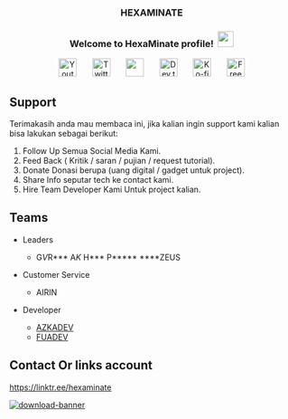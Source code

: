 <h3 align="center">HEXAMINATE</h3>

<h3 align="center">
  Welcome to HexaMinate profile!
  <img src="https://media.giphy.com/media/hvRJCLFzcasrR4ia7z/giphy.gif" width="28">
</h3>

<!-- Social icons section -->
<p align="center">
  <a href="https://www.youtube.com/c/UCj9stNGVvQJspYMp8-lG_ng"><img width="32px" alt="Youtube" title="Youtube" src="https://i.imgur.com/qiXu7b2.png"/></a>
  &#8287;&#8287;&#8287;&#8287;&#8287;
  <a href="https://twitter.com/azkadev"><img width="32px" alt="Twitter" title="Twitter" src="https://i.imgur.com/OXZM1L6.png"/></a>
  &#8287;&#8287;&#8287;&#8287;&#8287;
  <a href="https://discord.gg/fPrdqh3Zfu" alt="Dev Pro Tips Discussion & Support Server"><img width="32px" src="https://i.imgur.com/OViZO8J.png"/></a>
  &#8287;&#8287;&#8287;&#8287;&#8287;
  <a href="https://dev.to/azkadev"><img width="32px" alt="Dev.to" title="azkadev Dev.to" src="https://i.imgur.com/mVm29vK.png"></a>
  &#8287;&#8287;&#8287;&#8287;&#8287;
  <a href="https://ko-fi.com/azkadev"><img width="32px" alt="Ko-fi" title="Buy me a coffee" src="https://i.imgur.com/PpLeD3K.png"/></a>
  &#8287;&#8287;&#8287;&#8287;&#8287;
  <a href="http://eyl327.mywebcommunity.org/promos/"><img width="32px" alt="Free Stuff" title="Free gifts for you" src="https://i.imgur.com/0uVwkoZ.png"/></a>
</p>

## Support
Terimakasih anda mau membaca ini, jika kalian ingin support kami kalian bisa lakukan sebagai berikut:
  1. Follow Up Semua Social Media Kami.
  2. Feed Back ( Kritik / saran / pujian / request tutorial).
  3. Donate Donasi berupa (uang digital / gadget untuk project).
  4. Share Info seputar tech ke contact kami.
  5. Hire Team Developer Kami Untuk project kalian.

## Teams

- Leaders
  - G*V*R*** A*K* H*** P***** ****ZEUS

- Customer Service
  - AIRIN
 
- Developer
  - [AZKADEV](https://github.com/azkadev)
  - [FUADEV](https://github.com/fuaddev)

## Contact Or links account

https://linktr.ee/hexaminate

[![download-banner](https://user-images.githubusercontent.com/82513502/151788083-0fa16c54-80be-4e7d-9417-804864cb43c2.png)](https://github.com/HexaMinate/.github/releases)
